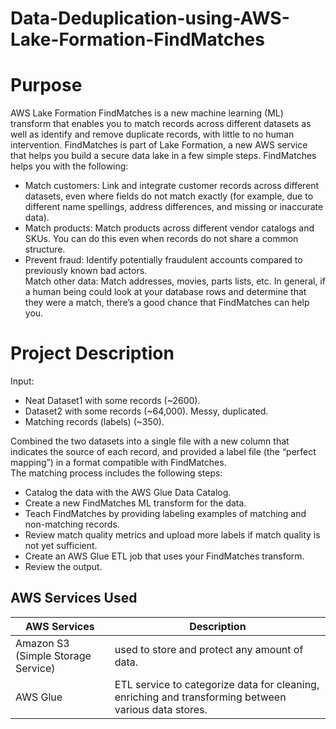 # Data-Deduplication-using-AWS-Lake-Formation-FindMatches

# Purpose
AWS Lake Formation FindMatches is a new machine learning (ML) transform that enables you to match records across different datasets as well as identify and remove duplicate records, with little to no human intervention. FindMatches is part of Lake Formation, a new AWS service that helps you build a secure data lake in a few simple steps.
FindMatches helps you with the following:
<uL><li>Match customers: Link and integrate customer records across different datasets, even where fields do not match exactly (for example, due to different name spellings, address differences, and missing or inaccurate data).</li>
<li>Match products: Match products across different vendor catalogs and SKUs. You can do this even when records do not share a common structure.
<li>Prevent fraud: Identify potentially fraudulent accounts compared to previously known bad actors.</li>
Match other data: Match addresses, movies, parts lists, etc. In general, if a human being could look at your database rows and determine that they were a match, there’s a good chance that FindMatches can help you.</li></ul>

# Project Description<br>
Input:
<ul><li>Neat Dataset1 with some records (~2600).</li>
  <li>Dataset2 with some records (~64,000). Messy, duplicated.</li>
  <li>Matching records (labels) (~350).</li></ul>

  
Combined the two datasets into a single file with a new column that indicates the source of each record, and provided a label file (the “perfect mapping”) in a format compatible with FindMatches.<br>
The matching process includes the following steps:<br>

  <ul><li>Catalog the data with the AWS Glue Data Catalog.</li>
    <li>Create a new FindMatches ML transform for the data.</li>
    <li>Teach FindMatches by providing labeling examples of matching and non-matching records.</li>
    <li>Review match quality metrics and upload more labels if match quality is not yet sufficient.</li>
    <li>Create an AWS Glue ETL job that uses your FindMatches transform.</li>
    <li>Review the output.</li></ul>

      
## AWS Services Used<br>
  
  
AWS Services                        | Description
------------                        | -------------
Amazon S3 (Simple Storage Service)  | used to store and protect any amount of data.
AWS Glue | ETL service to categorize data for cleaning, enriching and transforming between various data stores.

